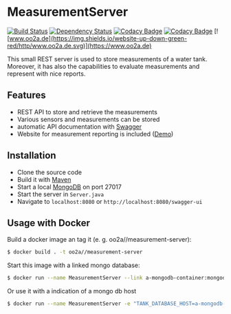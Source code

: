 # MeasurementServer
[![Build Status](https://travis-ci.org/ushandelucca/MeasurementServer.png?branch=master)](https://travis-ci.org/ushandelucca/MeasurementServer) [![Dependency Status](https://dependencyci.com/github/ushandelucca/MeasurementServer/badge)](https://dependencyci.com/github/ushandelucca/MeasurementServer) [![Codacy Badge](https://api.codacy.com/project/badge/Grade/010fc94a6e1e4dc79d1b356f088555bd)](https://www.codacy.com/app/ushandelucca/MeasurementServer?utm_source=github.com&amp;utm_medium=referral&amp;utm_content=ushandelucca/MeasurementServer&amp;utm_campaign=Badge_Grade) [![Codacy Badge](https://api.codacy.com/project/badge/Coverage/010fc94a6e1e4dc79d1b356f088555bd)](https://www.codacy.com/app/ushandelucca/MeasurementServer?utm_source=github.com&amp;utm_medium=referral&amp;utm_content=ushandelucca/MeasurementServer&amp;utm_campaign=Badge_Coverage) [![www.oo2a.de](https://img.shields.io/website-up-down-green-red/http/www.oo2a.de.svg)](https://www.oo2a.de)

This small REST server is used to store measurements of a water tank. Moreover, it has also the capabilities to evaluate measurements and represent with nice reports.

## Features
* REST API to store and retrieve the measurements
* Various sensors and measurements can be stored
* automatic API documentation with [Swagger](http://swagger.io/)
* Website for measurement reporting is included ([Demo](https://www.oo2a.de))

## Installation
* Clone the source code
* Build it with [Maven](http://maven.apache.org)
* Start a local [MongoDB](https://www.mongodb.com) on port 27017
* Start the server in ```Server.java```
* Navigate to ```localhost:8080``` or ```http://localhost:8080/swagger-ui```

## Usage with Docker
Build a docker image an tag it (e. g. oo2a//measurement-server):
```bash
$ docker build . -t oo2a//measurement-server
```
Start this image with a linked mongo database:
```bash
$ docker run --name MeasurementServer --link a-mongodb-container:mongodb oo2a//measurement-server
```
Or use it with a indication of a mongo db host
```bash
$ docker run --name MeasurementServer -e "TANK_DATABASE_HOST=a-mongodb-host" oo2a//measurement-server
```